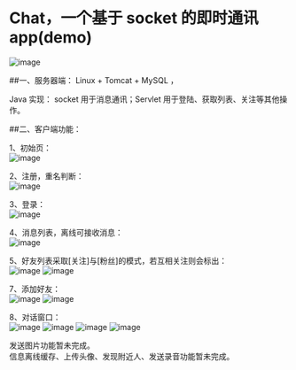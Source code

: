 # Chat，一个基于 socket 的即时通讯 app(demo)  
  
![image](https://github.com/coffeehu/Chat/blob/master/README-Img/2-chat.png)  
  

##一、服务器端：
Linux + Tomcat + MySQL ，  

Java 实现： socket 用于消息通讯；Servlet 用于登陆、获取列表、关注等其他操作。



##二、客户端功能：    

1、初始页：  
![image](https://github.com/coffeehu/Chat/blob/master/README-Img/splash.jpeg)     



2、注册，重名判断：  
![image](https://github.com/coffeehu/Chat/blob/master/README-Img/reg.jpeg)    


3、登录：  
![image](https://github.com/coffeehu/Chat/blob/master/README-Img/login.jpeg)    


4、消息列表，离线可接收消息：  
![image](https://github.com/coffeehu/Chat/blob/master/README-Img/messages.jpeg)    


5、好友列表采取[关注]与[粉丝]的模式，若互相关注则会标出：  
![image](https://github.com/coffeehu/Chat/blob/master/README-Img/watch.jpeg) ![image](https://github.com/coffeehu/Chat/blob/master/README-Img/fans.jpeg)    


7、添加好友：  
![image](https://github.com/coffeehu/Chat/blob/master/README-Img/add.jpeg) ![image](https://github.com/coffeehu/Chat/blob/master/README-Img/add2.jpeg)    
 


8、对话窗口：  
![image](https://github.com/coffeehu/Chat/blob/master/README-Img/chat1.jpeg) ![image](https://github.com/coffeehu/Chat/blob/master/README-Img/chat2.jpeg) ![image](https://github.com/coffeehu/Chat/blob/master/README-Img/chat3.jpeg)   ![image](https://github.com/coffeehu/Chat/blob/master/README-Img/chat4.jpeg)

发送图片功能暂未完成。  
信息离线缓存、上传头像、发现附近人、发送录音功能暂未完成。

